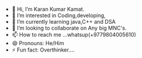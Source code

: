 - 👋 Hi, I’m Karan Kumar Kamat.
- 👀 I’m interested in Coding,developing,
- 🌱 I’m currently learning java,C++ and DSA
- 💞️ I’m looking to collaborate on Any big MNC's.
- 📫 How to reach me ...whatsup(+9779804005610)
- 😄 Pronouns: He/Him
- ⚡ Fun fact: Overthinker....

<!---
redcoder-008/redcoder-008 is a ✨ special ✨ repository because its `README.md` (this file) appears on your GitHub profile.
You can click the Preview link to take a look at your changes.
--->
